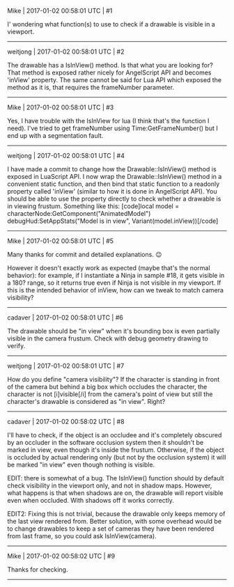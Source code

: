 Mike | 2017-01-02 00:58:01 UTC | #1

I' wondering what function(s) to use to check if a drawable is visible in a viewport.

-------------------------

weitjong | 2017-01-02 00:58:01 UTC | #2

The drawable has a IsInView() method. Is that what you are looking for? That method is exposed rather nicely for AngelScript API and becomes 'inView' property. The same cannot be said for Lua API which exposed the method as it is, that requires the frameNumber parameter.

-------------------------

Mike | 2017-01-02 00:58:01 UTC | #3

Yes, I have trouble with the IsInView for lua (I think that's the function I need).
I've tried to get frameNumber using Time:GetFrameNumber() but I end up with a segmentation fault.

-------------------------

weitjong | 2017-01-02 00:58:01 UTC | #4

I have made a commit to change how the Drawable::IsInView() method is exposed in LuaScript API. I now wrap the Drawable::IsInView() method in a convenient static function, and then bind that static function to a readonly property called 'inView' (similar to how it is done in AngelScript API). You should be able to use the property directly to check whether a drawable is in viewing frustum. Something like this:
[code]local model = characterNode:GetComponent("AnimatedModel")
debugHud:SetAppStats("Model is in view", Variant(model.inView))[/code]

-------------------------

Mike | 2017-01-02 00:58:01 UTC | #5

Many thanks for commit and detailed explanations. :wink: 

However it doesn't exactly work as expected (maybe that's the normal behavior): for example, if I instantiate a Ninja in sample #18, it gets visible in a 180? range, so it returns true even if Ninja is not visible in my viewport. If this is the intended behavior of inView, how can we tweak to match camera visibility?

-------------------------

cadaver | 2017-01-02 00:58:01 UTC | #6

The drawable should be "in view" when it's bounding box is even partially visible in the camera frustum. Check with debug geometry drawing to verify.

-------------------------

weitjong | 2017-01-02 00:58:01 UTC | #7

How do you define "camera visibility"? If the character is standing in front of the camera but behind a big box which occludes the character, the character is not [i]visible[/i] from the camera's point of view but still the character's drawable is considered as "in view". Right?

-------------------------

cadaver | 2017-01-02 00:58:02 UTC | #8

I'll have to check, if the object is an occludee and it's completely obscured by an occluder in the software occlusion system then it shouldn't be marked in view, even though it's inside the frustum. Otherwise, if the object is occluded by actual rendering only (but not by the occlusion system) it will be marked "in view" even though nothing is visible.

EDIT: there is somewhat of a bug. The IsInView() function should by default check visibility in the viewport only, and not in shadow maps. However, what happens is that when shadows are on, the drawable will report visible even when occluded. With shadows off it works correctly.

EDIT2: Fixing this is not trivial, because the drawable only keeps memory of the last view rendered from. Better solution, with some overhead would be to change drawables to keep a set of cameras they have been rendered from last frame, so you could ask IsInView(camera).

-------------------------

Mike | 2017-01-02 00:58:02 UTC | #9

Thanks for checking.

-------------------------

